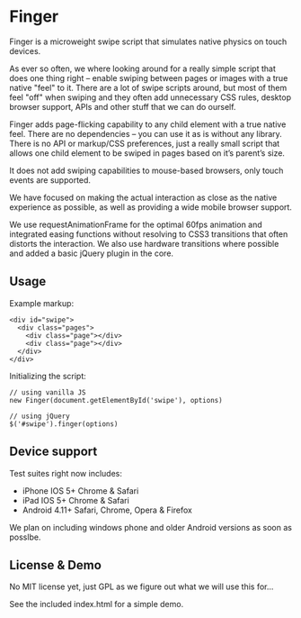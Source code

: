 Finger
======

Finger is a microweight swipe script that simulates native physics on touch devices.

As ever so often, we where looking around for a really simple script that does one thing right – enable swiping between pages or images with a true native "feel" to it. There are a lot of swipe scripts around, but most of them feel "off" when swiping and they often add unnecessary CSS rules, desktop browser support, APIs and other stuff that we can do ourself.

Finger adds page-flicking capability to any child element with a true native feel. There are no dependencies – you can use it as is without any library. There is no API or markup/CSS preferences, just a really small script that allows one child element to be swiped in pages based on it’s parent’s size.

It does not add swiping capabilities to mouse-based browsers, only touch events are supported.

We have focused on making the actual interaction as close as the native experience as possible, as well as providing a wide mobile browser support.

We use requestAnimationFrame for the optimal 60fps animation and integrated easing functions without resolving to CSS3 transitions that often distorts the interaction. We also use hardware transitions where possible and added a basic jQuery plugin in the core.

Usage
-----

Example markup:

    <div id="swipe">
      <div class="pages">
        <div class="page"></div>
        <div class="page"></div>
      </div>
    </div>

Initializing the script:

	// using vanilla JS
    new Finger(document.getElementById('swipe'), options)

    // using jQuery
    $('#swipe').finger(options)

Device support
--------------

Test suites right now includes:

* iPhone IOS 5+ Chrome & Safari
* iPad IOS 5+ Chrome & Safari
* Android 4.11+ Safari, Chrome, Opera & Firefox

We plan on including windows phone and older Android versions as soon as posslbe.

License & Demo
--------------

No MIT license yet, just GPL as we figure out what we will use this for...

See the included index.html for a simple demo.